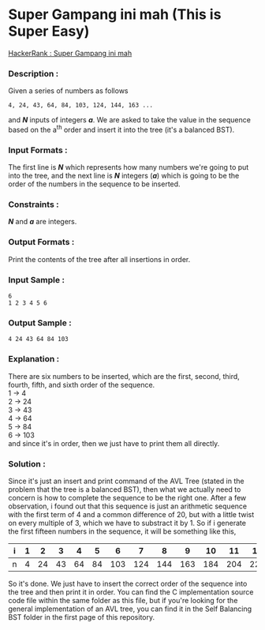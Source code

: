 # Super Gampang ini mah (This is Super Easy)

[HackerRank : Super Gampang ini mah](https://www.hackerrank.com/contests/alpro-its-sd-m3-e-2022/challenges/super-gampang-ini-mah)

### Description :  
Given a series of numbers as follows  
```
4, 24, 43, 64, 84, 103, 124, 144, 163 ...
```  
and ***N*** inputs of integers ***a***. We are asked to 
take the value in the sequence based on the a<sup>th</sup> order and insert it into the tree (it's a balanced BST).  

### Input Formats :
The first line is ***N*** which represents how many numbers we're going to put into the tree, and the next line is ***N*** integers (***a***) which is going to be the order of the numbers in the sequence to be inserted.  

### Constraints :
***N*** and ***a*** are integers.  

### Output Formats :
Print the contents of the tree after all insertions in order.  

### Input Sample :
```
6
1 2 3 4 5 6
```

### Output Sample :
```
4 24 43 64 84 103 
```  

### Explanation :  
There are six numbers to be inserted, which are the first, second, third, fourth, fifth, and sixth order of the sequence.  
1 &rarr; 4  
2 &rarr; 24  
3 &rarr; 43  
4 &rarr; 64  
5 &rarr; 84  
6 &rarr; 103  
and since it's in order, then we just have to print them all directly.  

### Solution : 
Since it's just an insert and print command of the AVL Tree (stated in the problem that the tree is a balanced BST), then what we actually need to concern is how to complete the sequence to be the right one. After a few observation, i found out that this sequence is just an arithmetic sequence with the first term of 4 and a common difference of 20, but with a little twist on every multiple of 3, which we have to substract it by 1. So if i generate the first fifteen numbers in the sequence, it will be something like this,  

| i | 1 | 2 | 3 | 4 | 5 | 6 | 7 | 8 | 9 | 10 | 11 | 12 | 13 | 14 | 15 |
|:---:|:---:|:---:|:---:|:---:|:---:|:---:|:---:|:---:|:---:|:---:|:---:|:---:|:---:|:---:|:---:|
| n | 4 | 24 | 43 | 64 | 84 | 103 | 124 | 144 | 163 | 184 | 204 | 223 | 244 | 264 | 283 |  

So it's done. We just have to insert the correct order of the sequence into the tree and then print it in order. You can find the C implementation source code file within the same folder as this file, but if you're looking for the general implementation of an AVL tree, you can find it in the Self Balancing BST folder in the first page of this repository.